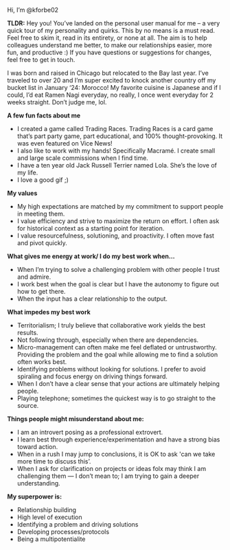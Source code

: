 Hi, I’m @kforbe02

**TLDR:** Hey you! You’ve landed on the personal user manual for me – a very quick tour of my personality and quirks. This by no means is a must read. Feel free to skim it, read in its entirety, or none at all. The aim is to help colleagues understand me better, to make our relationships easier, more fun, and productive :) If you have questions or suggestions for changes, feel free to get in touch. 

I was born and raised in Chicago but relocated to the Bay last year. I’ve traveled to over 20 and I’m super excited to knock another country off my bucket list in January ‘24: Morocco! My favorite cuisine is Japanese and if I could, I’d eat Ramen Nagi everyday, no really, I once went everyday for 2 weeks straight. Don’t judge me, lol.

**A few fun facts about me**
- I created a game called Trading Races. Trading Races is a card game that’s part party game, part educational, and 100% thought-provoking. It was even featured on Vice News!
- I also like to work with my hands! Specifically Macramé. I create small and large scale commissions when I find time.
- I have a ten year old Jack Russell Terrier named Lola. She’s the love of my life.
- I love a good gif ;)
 
**My values**
- My high expectations are matched by my commitment to support people in meeting them.
- I value efficiency and strive to maximize the return on effort. I often ask for historical context as a starting point for iteration.
- I value resourcefulness, solutioning, and proactivity. I often move fast and pivot quickly.

**What gives me energy at work/ I do my best work when…**
- When I’m trying to solve a challenging problem with other people I trust and admire.
- I work best when the goal is clear but I have the autonomy to figure out how to get there.
- When the input has a clear relationship to the output.

**​​What impedes my best work**
- Territorialism; I truly believe that collaborative work yields the best results.
- Not following through, especially when there are dependencies.
- Micro-management can often make me feel deflated or untrustworthy. Providing the problem and the goal while allowing me to find a solution often works best.
- Identifying problems without looking for solutions. I prefer to avoid spiraling and focus energy on driving things forward.
- When I don’t have a clear sense that your actions are ultimately helping people.
- Playing telephone; sometimes the quickest way is to go straight to the source.

**Things people might misunderstand about me:**
- I am an introvert posing as a professional extrovert. 
- I learn best through experience/experimentation and have a strong bias toward action. 
- When in a rush I may jump to conclusions, it is OK to ask 'can we take more time to discuss this’.
- When I ask for clarification on projects or ideas folx may think I am challenging them — I don’t mean to; I am trying to gain a deeper understanding. 

**My superpower is:**
- Relationship building
- High level of execution
- Identifying a problem and driving solutions
- Developing processes/protocols
- Being a multipotentialite
